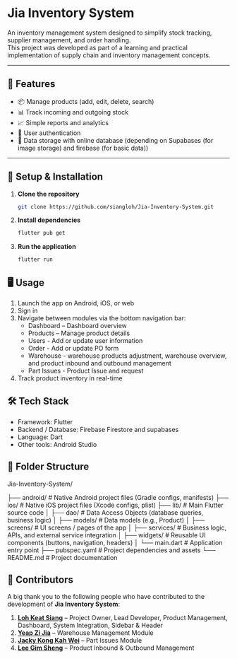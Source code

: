 # Jia Inventory System

An inventory management system designed to simplify stock tracking, supplier management, and order handling.  
This project was developed as part of a learning and practical implementation of supply chain and inventory management concepts.  

---

## 📌 Features

- 📦 Manage products (add, edit, delete, search) 
- 📊 Track incoming and outgoing stock  
- 📈 Simple reports and analytics
- 🔐 User authentication
- 📂 Data storage with online database (depending on Supabases (for image storage) and firebase (for basic data))

---

## 🚀 Setup & Installation

1. **Clone the repository**  
   ```bash
   git clone https://github.com/siangloh/Jia-Inventory-System.git
2. **Install dependencies**
   ```bash
   flutter pub get
3. **Run the application**
    ```bash
    flutter run

## 🖥️ Usage
1. Launch the app on Android, iOS, or web
2. Sign in
3. Navigate between modules via the bottom navigation bar:
   - Dashboard – Dashboard overview
   - Products – Manage product details
   - Users - Add or update user information
   - Order - Add or update PO form
   - Warehouse - warehouse products adjustment, warehouse overview, and product inbound and outbound management
   - Part Issues - Product Issue and request
4. Track product inventory in real-time

## 🛠️ Tech Stack
- Framework: Flutter
- Backend / Database: Firebase Firestore and supabases
- Language: Dart
- Other tools: Android Studio
  
## 📂 Folder Structure
Jia-Inventory-System/

├── android/ # Native Android project files (Gradle configs, manifests)
├── ios/ # Native iOS project files (Xcode configs, plist)
├── lib/ # Main Flutter source code
│ ├── dao/ # Data Access Objects (database queries, business logic)
│ ├── models/ # Data models (e.g., Product)
│ ├── screens/ # UI screens / pages of the app
│ ├── services/ # Business logic, APIs, and external service integration
│ ├── widgets/ # Reusable UI components (buttons, navigation, headers)
│ └── main.dart # Application entry point
├── pubspec.yaml # Project dependencies and assets
└── README.md # Project documentation

## 🤝 Contributors

A big thank you to the following people who have contributed to the development of **Jia Inventory System**:

1. **[Loh Keat Siang](https://github.com/siangloh)** – Project Owner, Lead Developer, Product Management, Dashboard, System Integration, Sidebar & Header  
2. **[Yeap Zi Jia](https://github.com/yeapzijia)** – Warehouse Management Module  
3. **[Jacky Kong Kah Wei](https://github.com/jacky0981)** – Part Issues Module  
4. **[Lee Gim Sheng](https://github.com/kelsongitlee)** – Product Inbound & Outbound Management
